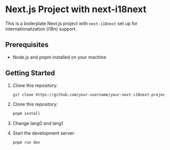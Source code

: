 # Next.js Project with next-i18next

This is a boilerplate Next.js project with `next-i18next` set up for internationalization (i18n) support.

## Prerequisites

- Node.js and pnpm installed on your machine

## Getting Started

1. Clone this repository:

   ```bash
   git clone https://github.com/your-username/your-next-i18next-project.git

2. Clone this repository:
   ```bash
   pnpm install
3. Change lang0 and lang1


4. Start the development server:
      ```bash
   pnpm run dev

